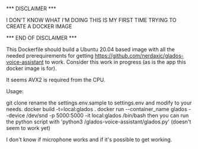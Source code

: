 *** DISCLAIMER ***

I DON'T KNOW WHAT I'M DOING
THIS IS MY FIRST TIME TRYING TO CREATE A DOCKER IMAGE

*** END OF DISCLAIMER ***

This Dockerfile should build a Ubuntu 20.04 based image with all the needed prerequirements for getting 
https://github.com/nerdaxic/glados-voice-assistant to work. Consider this work in progress (as is the app this docker image is for).

It seems AVX2 is required from the CPU.

Usage:

git clone
rename the settings.env.sample to settings.env and modify to your needs.
docker build -t=local:glados .
docker run --container_name glados --device /dev/snd -p 5000:5000 -it local:glados /bin/bash
then you can run the python script with 'python3 /glados-voice-assistant/glados.py'
(doesn't seem to work yet)

I don't know if microphone works and if it's possible to get working.
